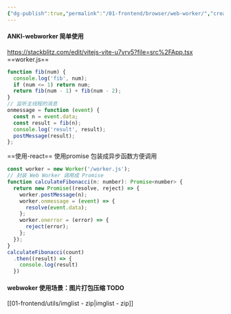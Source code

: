 ```yaml
---
{"dg-publish":true,"permalink":"/01-frontend/browser/web-worker/","created":"2024-06-04T10:40:23.105+08:00","updated":"2024-06-04T14:41:19.324+08:00"}
---
```



#### ANKI-webworker 简单使用
https://stackblitz.com/edit/vitejs-vite-u7vrv5?file=src%2FApp.tsx
==worker.js==
```js
function fib(num) {
  console.log('fib', num);
  if (num <= 1) return num;
  return fib(num - 1) + fib(num - 2);
}
// 监听主线程的消息
onmessage = function (event) {
  const n = event.data;
  const result = fib(n);
  console.log('result', result);
  postMessage(result);
};
```
==使用-react==
使用promise 包装成异步函数方便调用
```js
const worker = new Worker('/worker.js');
// 封装 Web Worker 调用成 Promise
function calculateFibonacci(n: number): Promise<number> {
  return new Promise((resolve, reject) => {
    worker.postMessage(n);
    worker.onmessage = (event) => {
      resolve(event.data);
    };
    worker.onerror = (error) => {
      reject(error);
    };
  });
}
calculateFibonacci(count)
  .then((result) => {
	console.log(result)
  })
```

#### webwoker 使用场景：图片打包压缩 TODO
[[01-frontend/utils/imglist - zip\|imglist - zip]]